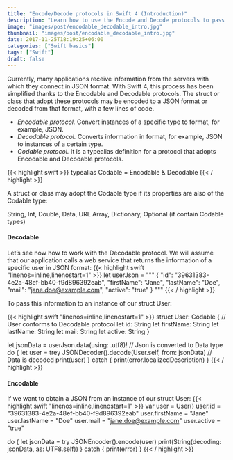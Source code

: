 ```yaml
---
title: "Encode/Decode protocols in Swift 4 (Introduction)"
description: "Learn how to use the Encode and Decode protocols to pass information in JSON format to a struct or class and vice versa."
image: "images/post/encodable_decodable_intro.jpg"
thumbnail: "images/post/encodable_decodable_intro.jpg"
date: 2017-11-25T18:19:25+06:00
categories: ["Swift basics"]
tags: ["Swift"]
draft: false
---
```

Currently, many applications receive information from the servers with which they connect in JSON format.
With Swift 4, this process has been simplified thanks to the Encodable and Decodable protocols. The struct or class that adopt these protocols may be encoded to a JSON format or decoded from that format, with a few lines of code.

* *Encodable protocol.* Convert instances of a specific type to format, for example, JSON.
* *Decodable protocol.* Converts information in format, for example, JSON to instances of a certain type.
* *Codable protocol.* It is a typealias definition for a protocol that adopts Encodable and Decodable protocols.

{{< highlight swift >}}
typealias Codable = Encodable & Decodable
{{< / highlight >}}

A struct or class may adopt the Codable type if its properties are also of the Codable type:

String, Int, Double, Data, URL
Array, Dictionary, Optional (if contain Codable types)

#### Decodable

Let’s see now how to work with the Decodable protocol. We will assume that our application calls a web service that returns the information of a specific user in JSON format:
{{< highlight swift  "linenos=inline,linenostart=1" >}}
let userJson = """
{
  "id": "39631383-4e2a-48ef-bb40-f9d896392eab",
  "firstName": "Jane",
  "lastName": "Doe",
  "mail": "jane.doe@example.com",
  "active": "true"
}
"""
{{< / highlight >}}

To pass this information to an instance of our struct User:

{{< highlight swift  "linenos=inline,linenostart=1" >}}
struct User: Codable { // User conforms to Decodable protocol
  let id: String
  let firstName: String
  let lastName: String
  let mail: String
  let active: String
}

let jsonData = userJson.data(using: .utf8)! // Json is converted to Data type
do {
    let user = trey JSONDecoder().decode(User.self, from: jsonData) // Data is decoded
    print(user)
} catch {
    print(error.localizedDescription)
}
{{< / highlight >}}

#### Encodable

If we want to obtain a JSON from an instance of our struct User:
{{< highlight swift  "linenos=inline,linenostart=1" >}}
var user = User()
user.id = "39631383-4e2a-48ef-bb40-f9d896392eab"
user.firstName = "Jane"
user.lastName = "Doe"
user.mail = "jane.doe@example.com"
user.active = "true"

do {
    let jsonData = try JSONEncoder().encode(user)
    print(String(decoding: jsonData, as: UTF8.self))
} catch {
    print(error)
}
{{< / highlight >}}
